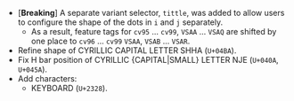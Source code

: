 * \[**Breaking**\] A separate variant selector, `tittle`, was added to allow users to configure the shape of the dots in `i` and `j` separately.
  - As a result, feature tags for `cv95` ... `cv99`, `VSAA` ... `VSAQ` are shifted by one place to `cv96` ... `cv99` `VSAA`, `VSAB` ... `VSAR`.
* Refine shape of CYRILLIC CAPITAL LETTER SHHA (`U+04BA`).
* Fix H bar position of CYRILLIC {CAPITAL|SMALL} LETTER NJE (`U+040A`, `U+045A`).
* Add characters:
  - KEYBOARD (`U+2328`).
